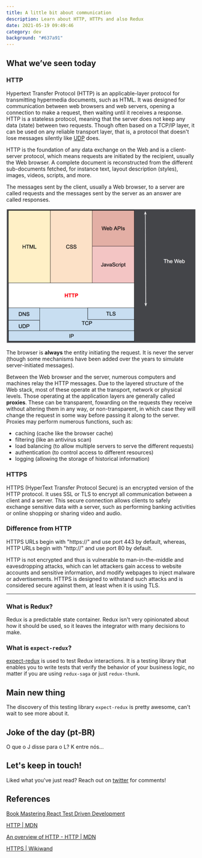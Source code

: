 ```yaml
---
title: A little bit about communication
description: Learn about HTTP, HTTPs and also Redux
date: 2021-05-19 09:49:46
category: dev
background: "#637a91"
---
```


## What we’ve seen today

### HTTP

Hypertext Transfer Protocol (HTTP) is an applicable-layer protocol for transmitting hypermedia documents, such as HTML. It was designed for communication between web browsers and web servers, opening a connection to make a request, then waiting until it receives a response. HTTP is a stateless protocol, meaning that the server does not keep any data (state) between two requests. Though often based on a TCP/IP layer, it can be used on any reliable transport layer, that is, a protocol that doesn't lose messages silently like [UDP](https://www.wikiwand.com/en/User_Datagram_Protocol) does.

HTTP is the foundation of any data exchange on the Web and is a client-server protocol, which means requests are initiated by the recipient, usually the Web browser. A complete document is reconstructed from the different sub-documents fetched, for instance text, layout description (styles), images, videos, scripts, and more.

The messages sent by the client, usually a Web browser, to a server are called requests and the messages sent by the server as an answer are called responses.

![HTTP](https://raw.githubusercontent.com/feantuns/personal-website/master/static/assets/img/HTTP.png)

The browser is **always** the entity initiating the request. It is never the server (though some mechanisms have been added over the years to simulate server-initiated messages).

Between the Web browser and the server, numerous computers and machines relay the HTTP messages. Due to the layered structure of the Web stack, most of these operate at the transport, network or physical levels. Those operating at the application layers are generally called **proxies**. These can be transparent, fowarding on the requests they receive without altering them in any way, or non-transparent, in which case they will change the request in some way before passing it along to the server. Proxies may perform numerous functions, such as:

- caching (cache like the browser cache)
- filtering (like an antivirus scan)
- load balancing (to allow multiple servers to serve the different requests)
- authentication (to control access to different resources)
- logging (allowing the storage of historical information)

### HTTPS

HTTPS (HyperText Transfer Protocol Secure) is an encrypted version of the HTTP protocol. It uses SSL or TLS to encrypt all communication between a client and a server. This secure connection allows clients to safely exchange sensitive data with a server, such as performing banking activities or online shopping or sharing video and audio.

### Difference from HTTP

HTTPS URLs begin with "https://" and use port 443 by default, whereas, HTTP URLs begin with "http://" and use port 80 by default.

HTTP is not encrypted and thus is vulnerable to man-in-the-middle and eavesdropping attacks, which can let attackers gain access to website accounts and sensitive information, and modify webpages to inject malware or advertisements. HTTPS is designed to withstand such attacks and is considered secure against them, at least when it is using TLS.

---

### What is Redux?

Redux is a predictable state container. Redux isn't very opinionated about how it should be used, so it leaves the integrator with many decisions to make.

### What is `expect-redux`?

[expect-redux](https://github.com/rradczewski/expect-redux) is used to test Redux interactions. It is a testing library that enables you to write tests that verify the behavior of your business logic, no matter if you are using `redux-saga` or just `redux-thunk`.

## Main new thing

The discovery of this testing library `expect-redux` is pretty awesome, can't wait to see more about it.

## Joke of the day (pt-BR)

O que o J disse para o L?
K entre nós...

## Let's keep in touch!

Liked what you've just read? Reach out on <a class="twitter-share-button" href="https://twitter.com/intent/tweet?screen_name=feantuns" target="_blank">twitter</a> for comments!

## References

[Book Mastering React Test Driven Development](https://www.amazon.com.br/dp/B07RJCLX5C/ref=dp-kindle-redirect?_encoding=UTF8&btkr=1)

[HTTP | MDN](https://developer.mozilla.org/en-US/docs/Web/HTTP)

[An overview of HTTP - HTTP | MDN](https://developer.mozilla.org/en-US/docs/Web/HTTP/Overview)

[HTTPS | Wikiwand](https://www.wikiwand.com/en/HTTPS)
